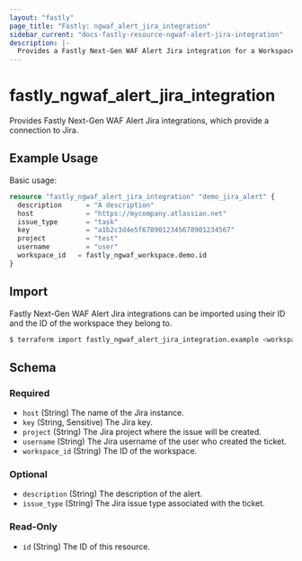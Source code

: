 ```yaml
---
layout: "fastly"
page_title: "Fastly: ngwaf_alert_jira_integration"
sidebar_current: "docs-fastly-resource-ngwaf-alert-jira-integration"
description: |-
  Provides a Fastly Next-Gen WAF Alert Jira integration for a Workspace
---
```


# fastly_ngwaf_alert_jira_integration

Provides Fastly Next-Gen WAF Alert Jira integrations, which provide a connection to Jira.

## Example Usage

Basic usage:

```terraform
resource "fastly_ngwaf_alert_jira_integration" "demo_jira_alert" {
  description      = "A description"
  host             = "https://mycompany.atlassian.net"
  issue_type       = "task"
  key              = "a1b2c3d4e5f6789012345678901234567"
  project          = "test"
  username         = "user"
  workspace_id   = fastly_ngwaf_workspace.demo.id
}
```

## Import

Fastly Next-Gen WAF Alert Jira integrations can be imported using their ID and the ID of the workspace they belong to.

```sh
$ terraform import fastly_ngwaf_alert_jira_integration.example <workspace_id>/<alert_id>
```

<!-- schema generated by tfplugindocs -->
## Schema

### Required

- `host` (String) The name of the Jira instance.
- `key` (String, Sensitive) The Jira key.
- `project` (String) The Jira project where the issue will be created.
- `username` (String) The Jira username of the user who created the ticket.
- `workspace_id` (String) The ID of the workspace.

### Optional

- `description` (String) The description of the alert.
- `issue_type` (String) The Jira issue type associated with the ticket.

### Read-Only

- `id` (String) The ID of this resource.
